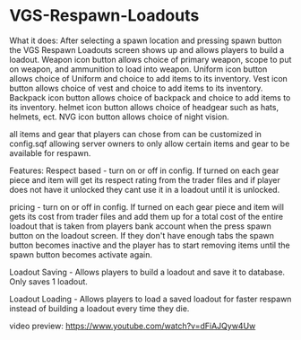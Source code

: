 # VGS-Respawn-Loadouts

What it does:
  After selecting a spawn location and pressing spawn button the VGS Respawn Loadouts screen shows up and allows players to build a loadout.
  Weapon icon button allows choice of primary weapon, scope to put on weapon, and ammunition to load into weapon.
  Uniform icon button allows choice of Uniform and choice to add items to its inventory.
  Vest icon button allows choice of vest and choice to add items to its inventory.
  Backpack icon button allows choice of backpack and choice to add items to its inventory.
  helmet icon button allows choice of headgear such as hats, helmets, ect.
  NVG icon button allows choice of night vision.

  all items and gear that players can chose from can be customized in config.sqf allowing server owners to only allow certain items and gear
  to be available for respawn.
  
Features:
  Respect based - turn on or off in config. If turned on each gear piece and item will get its respect rating from the trader files and if player
                 does not have it unlocked they cant use it in a loadout until it is unlocked.
  
  pricing - turn on or off in config. If turned on each gear piece and item will gets its cost from trader files and add them up for a total cost of the 
            entire loadout that is taken from players bank account when the press spawn button on the loadout screen. If they don't have enough tabs the 
            spawn button becomes inactive and the player has to start removing items until the spawn button becomes activate again.

  Loadout Saving - Allows players to build a loadout and save it to database. Only saves 1 loadout.

  Loadout Loading - Allows players to load a saved loadout for faster respawn instead of building a loadout every time they die.

video preview:
  https://www.youtube.com/watch?v=dFiAJQyw4Uw
